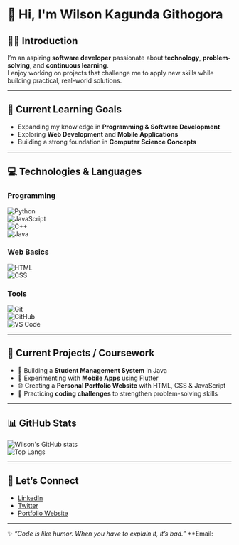 # 👋 Hi, I'm Wilson Kagunda Githogora  

## 👨‍💻 Introduction  
I’m an aspiring **software developer** passionate about **technology**, **problem-solving**, and **continuous learning**.  
I enjoy working on projects that challenge me to apply new skills while building practical, real-world solutions.  

---

## 🎯 Current Learning Goals  
- Expanding my knowledge in **Programming & Software Development**  
- Exploring **Web Development** and **Mobile Applications**  
- Building a strong foundation in **Computer Science Concepts**  

---

## 💻 Technologies & Languages  

### Programming  
![Python](https://img.shields.io/badge/Python-3776AB?style=for-the-badge&logo=python&logoColor=white)  
![JavaScript](https://img.shields.io/badge/JavaScript-F7DF1E?style=for-the-badge&logo=javascript&logoColor=black)  
![C++](https://img.shields.io/badge/C++-00599C?style=for-the-badge&logo=c%2b%2b&logoColor=white)  
![Java](https://img.shields.io/badge/Java-ED8B00?style=for-the-badge&logo=java&logoColor=white)  

### Web Basics  
![HTML](https://img.shields.io/badge/HTML5-E34F26?style=for-the-badge&logo=html5&logoColor=white)  
![CSS](https://img.shields.io/badge/CSS3-1572B6?style=for-the-badge&logo=css3&logoColor=white)  

### Tools  
![Git](https://img.shields.io/badge/Git-F05032?style=for-the-badge&logo=git&logoColor=white)  
![GitHub](https://img.shields.io/badge/GitHub-181717?style=for-the-badge&logo=github&logoColor=white)  
![VS Code](https://img.shields.io/badge/VS%20Code-0078D4?style=for-the-badge&logo=visual-studio-code&logoColor=white)  

---

## 📂 Current Projects / Coursework  
- 🚀 Building a **Student Management System** in Java  
- 📱 Experimenting with **Mobile Apps** using Flutter  
- 🌐 Creating a **Personal Portfolio Website** with HTML, CSS & JavaScript  
- 🧩 Practicing **coding challenges** to strengthen problem-solving skills  

---

## 📊 GitHub Stats  
![Wilson's GitHub stats](https://github-readme-stats.vercel.app/api?username=wgith&show_icons=true&theme=radical)  
![Top Langs](https://github-readme-stats.vercel.app/api/top-langs/?username=wgith&layout=compact&theme=radical)  

---

## 🤝 Let’s Connect  
- [LinkedIn](https://linkedin.com/in/your-profile)  
- [Twitter](https://twitter.com/your-handle)  
- [Portfolio Website](https://yourwebsite.com)  

---
✨ *“Code is like humor. When you have to explain it, it’s bad.”*
**Email:
